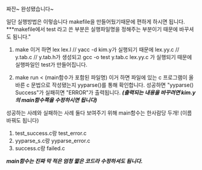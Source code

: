짜잔~ 완성됐습니다~

일단 실행방법은 이렇숩니다
makefile을 만들어뒀기때문에 편하게 하시면 됩니다.
***makefile에서 test 라고 쓴 부분은 실행파일명을 정해주는 부분이기 때문에 바꾸셔도 됨니다."

1. make
이거 하면 lex lex.l // yacc -d kim.y가 실행되기 때문에 lex.yy.c // y.tab.c // y.tab.h가 생성되고
gcc -o test y.tab.c lex.yy.c 가 실행되기 때문에 실행파일인 test가 만들어집니다.

2. make run < (main함수가 포함된 파일명)
이거 하면 파일에 있는 c 프로그램이 올바른 c 문법으로 작성됐는지 yyparse()를 통해 확인합니다.
성공하면 "yyparse() Success"가 실패히면 "ERROR"가 출력됩니다.
***(출력되는 내용을 바꾸려면 kim.y의 main함수쪽을 수정하시면 됩니다)***

성공하는 사례와 실패하는 사례 둘다 보여주기 위해 main함수는 한사람당 두개! (이름 바꿔도 됩니다)
1) test_success.c랑 test_error.c
2) yyparse_s.c랑 yyparse_error.c
3) success.c랑 failed.c

***main함수는 진짜 막 적은 엄청 짧은 코드라 수정하셔도 됨니다.***
